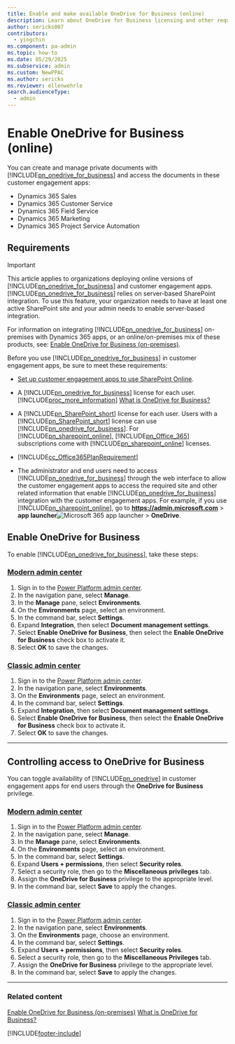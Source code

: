 ```yaml
---
title: Enable and make available OneDrive for Business (online)
description: Learn about OneDrive for Business licensing and other requirements, and how to enable it in your environment and control access in apps.
author: sericks007
contributors: 
  - yingchin
ms.component: pa-admin
ms.topic: how-to
ms.date: 05/29/2025
ms.subservice: admin
ms.custom: NewPPAC
ms.author: sericks
ms.reviewer: ellenwehrle
search.audienceType: 
  - admin
---
```

# Enable OneDrive for Business (online)

You can create and manage private documents with [!INCLUDE[pn_onedrive_for_business](../includes/pn-onedrive-for-business.md)] and access the documents in these customer engagement apps:

- Dynamics 365 Sales
- Dynamics 365 Customer Service
- Dynamics 365 Field Service
- Dynamics 365 Marketing
- Dynamics 365 Project Service Automation
  
## Requirements  

> [!IMPORTANT]
> This article applies to organizations deploying online versions of [!INCLUDE[pn_onedrive_for_business](../includes/pn-onedrive-for-business.md)] and customer engagement apps. [!INCLUDE[pn_onedrive_for_business](../includes/pn-onedrive-for-business.md)] relies on server-based SharePoint integration. To use this feature, your organization needs to have at least one active SharePoint site and your admin needs to enable server-based integration.
>
> For information on integrating [!INCLUDE[pn_onedrive_for_business](../includes/pn-onedrive-for-business.md)] on-premises with Dynamics 365 apps, or an online/on-premises mix of these products, see: [Enable OneDrive for Business (on-premises)](../admin/connect-onedrive-business.md).  

Before you use [!INCLUDE[pn_onedrive_for_business](../includes/pn-onedrive-for-business.md)] in customer engagement apps, be sure to meet these requirements:  
  
- [Set up customer engagement apps to use SharePoint Online](set-up-dynamics-365-online-to-use-sharepoint-online.md).  
  
- A [!INCLUDE[pn_onedrive_for_business](../includes/pn-onedrive-for-business.md)] license for each user. [!INCLUDE[proc_more_information](../includes/proc-more-information.md)] [What is OneDrive for Business?](https://support.office.com/article/What-is-OneDrive-for-Business-187f90af-056f-47c0-9656-cc0ddca7fdc2)  
  
- A [!INCLUDE[pn_SharePoint_short](../includes/pn-sharepoint-short.md)] license for each user. Users with a [!INCLUDE[pn_SharePoint_short](../includes/pn-sharepoint-short.md)] license can use [!INCLUDE[pn_onedrive_for_business](../includes/pn-onedrive-for-business.md)]. For [!INCLUDE[pn_sharepoint_online](../includes/pn-sharepoint-online.md)], [!INCLUDE[pn_Office_365](../includes/pn-office-365.md)] subscriptions come with [!INCLUDE[pn_sharepoint_online](../includes/pn-sharepoint-online.md)] licenses.  
  
- [!INCLUDE[cc_Office365PlanRequirement](../includes/cc-office365planrequirement.md)]  
  
- The administrator and end users need to access [!INCLUDE[pn_onedrive_for_business](../includes/pn-onedrive-for-business.md)] through the web interface to allow the customer engagement apps to access the required site and other related information that enable [!INCLUDE[pn_onedrive_for_business](../includes/pn-onedrive-for-business.md)] integration with the customer engagement apps. For example, if you use [!INCLUDE[pn_sharepoint_online](../includes/pn-sharepoint-online.md)], go to **<https://admin.microsoft.com>** > **app launcher**![Microsoft 365 app launcher](../admin/media/crm-itpro-officeapplauncher.png "Microsoft 365 app launcher") > **OneDrive**.
  
## Enable OneDrive for Business

To enable [!INCLUDE[pn_onedrive_for_business](../includes/pn-onedrive-for-business.md)], take these steps:  

### [Modern admin center](#tab/new)

1. Sign in to the [Power Platform admin center](https://admin.powerplatform.microsoft.com/).
1. In the navigation pane, select **Manage**.
1. In the **Manage** pane, select **Environments**.
1. On the **Environments** page, select an environment.
1. In the command bar, select **Settings**.
1. Expand **Integration**, then select **Document management settings**.
1. Select **Enable OneDrive for Business**, then select the **Enable OneDrive for Business** check box to activate it.
1. Select **OK** to save the changes.

### [Classic admin center](#tab/classic)

1. Sign in to the [Power Platform admin center](https://admin.powerplatform.microsoft.com/).
1. In the navigation pane, select **Environments**.
1. On the **Environments** page, select an environment.
1. In the command bar, select **Settings**.  
1. Expand **Integration**, then select **Document management settings**.
1. Select **Enable OneDrive for Business**, then select the **Enable OneDrive for Business** check box to activate it.
1. Select **OK** to save the changes.

---

## Controlling access to OneDrive for Business

You can toggle availability of [!INCLUDE[pn_onedrive](../includes/pn-onedrive.md)] in customer engagement apps for end users through the **OneDrive for Business** privilege.  

### [Modern admin center](#tab/new)

1. Sign in to the [Power Platform admin center](https://admin.powerplatform.microsoft.com/).
1. In the navigation pane, select **Manage**.
1. In the **Manage** pane, select **Environments**.
1. On the **Environments** page, select an environment.
1. In the command bar, select **Settings**.
1. Expand **Users + permissions**, then select **Security roles**.
1. Select a security role, then go to the **Miscellaneous privileges** tab.
1. Assign the **OneDrive for Business** privilege to the appropriate level.
1. In the command bar, select **Save** to apply the changes.

### [Classic admin center](#tab/classic)

1. Sign in to the [Power Platform admin center](https://admin.powerplatform.microsoft.com/).
1. In the navigation pane, select **Environments**.
1. On the **Environments** page, choose an environment.
1. In the command bar, select **Settings**.  
1. Expand **Users + permissions**, then select **Security roles**.
1. Select a security role, then go to the **Miscellaneous Privileges** tab.
1. Assign the **OneDrive for Business** privilege to the appropriate level.
1. In the command bar, select **Save** to apply the changes.

---

### Related content

 [Enable OneDrive for Business (on-premises)](connect-onedrive-business.md)
 [What is OneDrive for Business?](https://support.office.com/article/What-is-OneDrive-for-Business-187f90af-056f-47c0-9656-cc0ddca7fdc2)

[!INCLUDE[footer-include](../includes/footer-banner.md)]
